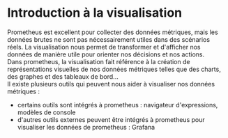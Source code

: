 # Introduction à la visualisation
Prometheus est excellent pour collecter des données métriques, mais les données brutes ne sont pas nécessairement utiles dans des scénarios réels. La visualisation nous permet de transformer et d'afficher nos données de manière utile pour orienter nos décisions et nos actions.
<br>
Dans prometheus, la visualisation fait référence à la création de représentations visuelles de nos données métriques telles que des charts, des graphes et des tableaux de bord...
<br>
Il existe plusieurs outils qui peuvent nous aider à visualiser nos données métriques :
- certains outils sont intégrés à prometheus : navigateur d'expressions, modèles de console
- d'autres outils externes peuvent être intégrés à prometheus pour visualiser les données de prometheus : Grafana